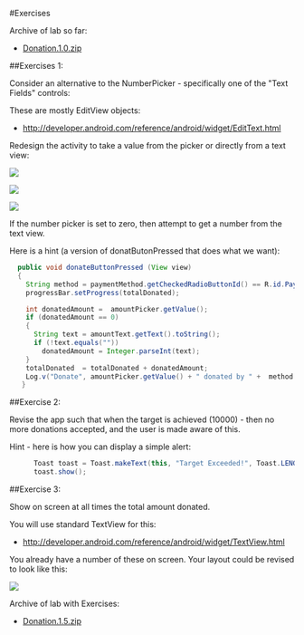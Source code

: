 #Exercises

Archive of lab so far:

- [Donation.1.0.zip](../archives/Donation.1.0.zip)

##Exercises 1:

Consider an alternative to the NumberPicker - specifically one of the "Text Fields" controls:

These are mostly EditView objects:

- <http://developer.android.com/reference/android/widget/EditText.html>

Redesign the activity to take a value from the picker or directly from a text view:

![](../img/lab2s902.png)

![](../img/lab2s901.png)

![](../img/lab2s903.png)

If the number picker is set to zero, then attempt to get a number from the text view.

Here is a hint (a version of donatButonPressed that does what we want):

~~~java
  public void donateButtonPressed (View view) 
  {
    String method = paymentMethod.getCheckedRadioButtonId() == R.id.PayPal ? "PayPal" : "Direct";
    progressBar.setProgress(totalDonated);

    int donatedAmount =  amountPicker.getValue();
    if (donatedAmount == 0)
    {
      String text = amountText.getText().toString();
      if (!text.equals(""))
        donatedAmount = Integer.parseInt(text);
    }
    totalDonated  = totalDonated + donatedAmount;
    Log.v("Donate", amountPicker.getValue() + " donated by " +  method + "\nCurrent total " + totalDonated);
   }
~~~

##Exercise 2:

Revise the app such that when the target is achieved (10000) - then no more donations accepted, and the user is made aware of this.

Hint - here is how you can display a simple alert:

~~~java
      Toast toast = Toast.makeText(this, "Target Exceeded!", Toast.LENGTH_SHORT);
      toast.show();
~~~

##Exercise 3:

Show on screen at all times the total amount donated.

You will use standard TextView for this:

- <http://developer.android.com/reference/android/widget/TextView.html>

You already have a number of these on screen. Your layout could be revised to look like this:

![](../img/27.png)


Archive of lab with Exercises:

- [Donation.1.5.zip](../archives/Donation.1.5.zip)

